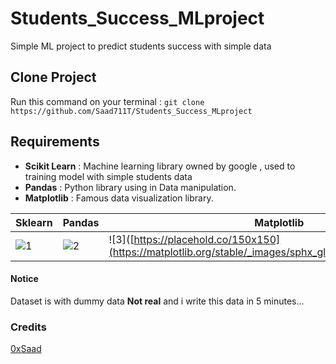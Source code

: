 # Students_Success_MLproject
Simple ML project to predict students success with simple data

## Clone Project
Run this command on your terminal : `git clone https://github.com/Saad711T/Students_Success_MLproject`

## Requirements
- **Scikit Learn** : Machine learning library owned by google , used to training model with simple students data
- **Pandas** : Python library using in Data manipulation.
- **Matplotlib** : Famous data visualization library.

| Sklearn | Pandas | Matplotlib |
|-----|-----|------|
| ![1](https://upload.wikimedia.org/wikipedia/commons/thumb/0/05/Scikit_learn_logo_small.svg/1200px-Scikit_learn_logo_small.svg.png/300x300) | ![2](https://upload.wikimedia.org/wikipedia/commons/thumb/e/ed/Pandas_logo.svg/2560px-Pandas_logo.svg.png) | ![3]([https://placehold.co/150x150](https://matplotlib.org/stable/_images/sphx_glr_logos2_003_2_00x.png) |


#### Notice
Dataset is with dummy data **Not real** and i write this data in 5 minutes...

### Credits
[0xSaad](https://x.com/0xdonzdev)
